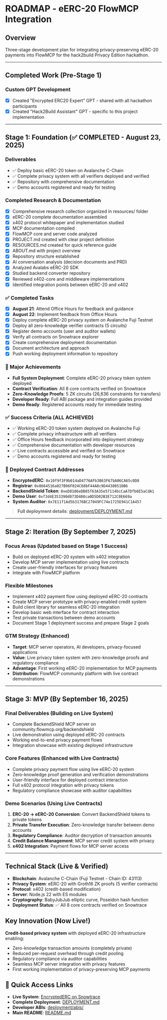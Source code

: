 # ROADMAP - eERC-20 FlowMCP Integration

## Overview
Three-stage development plan for integrating privacy-preserving eERC-20 payments into FlowMCP for the hack2build Privacy Edition hackathon.

---

## Completed Work (Pre-Stage 1)

### Custom GPT Development
- [x] Created "Encrypted ERC20 Expert" GPT - shared with all hackathon participants
- [x] Created "Hack2Build Assistant" GPT - specific to this project implementation

---

## Stage 1: Foundation (✅ COMPLETED - August 23, 2025)

### Deliverables
- ✅ Deploy basic eERC-20 token on Avalanche C-Chain
- ✅ Complete privacy system with all verifiers deployed and verified  
- ✅ Repository with comprehensive documentation
- ✅ Demo accounts registered and ready for testing

### Completed Research & Documentation
- [x] Comprehensive research collection organized in resources/ folder
- [x] eERC-20 complete documentation assembled
- [x] x402 protocol whitepaper and implementation studied
- [x] MCP documentation compiled
- [x] FlowMCP core and server code analyzed
- [x] PROJECT.md created with clear project definition
- [x] RESOURCES.md created for quick reference guide
- [x] ABOUT.md with project overview
- [x] Repository structure established
- [x] AI conversation analysis (decision documents and PRD)
- [x] Analyzed Avalabs eERC-20 SDK
- [x] Studied backend converter repository
- [x] Reviewed x402-core and middleware implementations
- [x] Identified integration points between eERC-20 and x402

### ✅ Completed Tasks
- [x] **August 21**: Attend Office Hours for feedback and guidance
- [x] **August 22**: Implement feedback from Office Hours
- [x] Deploy complete eERC-20 privacy system on Avalanche Fuji Testnet
- [x] Deploy all zero-knowledge verifier contracts (5 circuits)
- [x] Register demo accounts (user and auditor wallets)
- [x] Verify all contracts on Snowtrace explorer
- [x] Create comprehensive deployment documentation
- [x] Document architecture and approach
- [x] Push working deployment information to repository

### 🚀 Major Achievements
- **Full System Deployment**: Complete eERC-20 privacy token system deployed
- **Contract Verification**: All 8 core contracts verified on Snowtrace  
- **Zero-Knowledge Proofs**: 5 ZK circuits (26,636 constraints for transfers)
- **Developer Ready**: Full ABI package and integration guides provided
- **Demo Ready**: Registered accounts ready for immediate testing

### ✅ Success Criteria (ALL ACHIEVED)
- ✅ Working eERC-20 token system deployed on Avalanche Fuji
- ✅ Complete privacy infrastructure with all verifiers
- ✅ Office Hours feedback incorporated into deployment strategy
- ✅ Comprehensive documentation with developer resources
- ✅ Live contracts accessible and verified on Snowtrace
- ✅ Demo accounts registered and ready for testing

### 📍 Deployed Contract Addresses
- **EncryptedERC**: `0x10f9f3F9b014aD4776AFb3B63F67bA06CA65c0D8` 
- **Registrar**: `0x8664516a027B96F024C68bF44A8c9D44380510B6`
- **BackendShield Token**: `0xeD8186eDB85f63A35e57114bcCaA7Dfb6E5aCdA1`
- **Demo User**: `0xf3d4E353390d073D408ca0D5D02B3E712C0E669a`
- **System Auditor**: `0x7E11f1Ad5b3176BC27049FC74e1725E941C1A457`

> **Full deployment details**: [deployment/DEPLOYMENT.md](../deployment/DEPLOYMENT.md)

---

## Stage 2: Iteration (By September 7, 2025)

### Focus Areas (Updated based on Stage 1 Success)
- Build on deployed eERC-20 system with x402 integration
- Develop MCP server implementation using live contracts
- Create user-friendly interfaces for privacy features
- Integrate with FlowMCP platform

### Flexible Milestones
- Implement x402 payment flow using deployed eERC-20 contracts
- Create MCP server prototype with privacy-enabled credit system
- Build client library for seamless eERC-20 integration
- Develop basic web interface for contract interaction
- Test private transactions between demo accounts
- Document Stage 1 deployment success and prepare Stage 2 goals

### GTM Strategy (Enhanced)
- **Target**: MCP server operators, AI developers, privacy-focused applications
- **Value**: Live privacy token system with zero-knowledge proofs and regulatory compliance
- **Advantage**: First working eERC-20 implementation for MCP payments
- **Distribution**: FlowMCP community platform with live contract demonstrations

---

## Stage 3: MVP (By September 16, 2025)

### Final Deliverables (Building on Live System)
- Complete BackendShield MCP server on community.flowmcp.org/backendshield
- Live demonstration using deployed eERC-20 contracts
- Working end-to-end privacy payment flows
- Integration showcase with existing deployed infrastructure

### Core Features (Enhanced with Live Contracts)
- Complete privacy payment flow using live eERC-20 system
- Zero-knowledge proof generation and verification demonstrations  
- User-friendly interface for deployed contract interaction
- Full x402 protocol integration with privacy tokens
- Regulatory compliance showcase with auditor capabilities

### Demo Scenarios (Using Live Contracts)
1. **ERC-20 → eERC-20 Conversion**: Convert BackendShield tokens to private tokens
2. **Private Transfer Execution**: Zero-knowledge transfer between demo accounts
3. **Regulatory Compliance**: Auditor decryption of transaction amounts
4. **Credit Balance Management**: MCP server credit system with privacy
5. **x402 Integration**: Payment flows for MCP server access

---

## Technical Stack (Live & Verified)
- **Blockchain**: Avalanche C-Chain (Fuji Testnet - Chain ID: 43113)
- **Privacy System**: eERC-20 with Groth16 ZK proofs (5 verifier contracts)
- **Protocol**: x402 (credit-based modification) 
- **Server**: Node.js 22 with ES modules
- **Cryptography**: BabyJubJub elliptic curve, Poseidon hash function
- **Deployment Status**: ✅ All 8 core contracts verified on Snowtrace

## Key Innovation (Now Live!)
**Credit-based privacy system** with deployed eERC-20 infrastructure enabling:
- Zero-knowledge transaction amounts (completely private)
- Reduced per-request overhead through credit pooling
- Regulatory compliance via auditor capabilities
- Seamless MCP server integration with privacy features
- First working implementation of privacy-preserving MCP payments

## 🔗 Quick Access Links
- **Live System**: [EncryptedERC on Snowtrace](https://testnet.snowtrace.io/address/0x10f9f3F9b014aD4776AFb3B63F67bA06CA65c0D8)
- **Complete Deployment**: [DEPLOYMENT.md](../deployment/DEPLOYMENT.md)
- **Developer ABIs**: [deployment/abis/](../deployment/abis/)
- **Main README**: [README.md](../README.md)